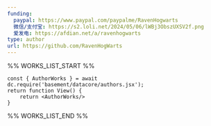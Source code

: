 ```yaml
---
funding:
  paypal: https://www.paypal.com/paypalme/RavenHogwarts
  微信/支付宝: https://s2.loli.net/2024/05/06/lWBj3ObszUXSV2f.png
  爱发电: https://afdian.net/a/ravenhogwarts
type: author
url: https://github.com/RavenHogWarts
---
```



%% WORKS_LIST_START %%

```datacorejsx
const { AuthorWorks } = await dc.require('basement/datacore/authors.jsx');
return function View() {
    return <AuthorWorks/>
}
```
%% WORKS_LIST_END %%